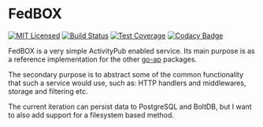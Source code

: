 # FedBOX

[![MIT Licensed](https://img.shields.io/github/license/go-ap/fedbox.svg)](https://raw.githubusercontent.com/go-ap/fedbox/master/LICENSE)
[![Build Status](https://builds.sr.ht/~mariusor/fedbox.svg)](https://builds.sr.ht/~mariusor/fedbox)
[![Test Coverage](https://codecov.io/gh/go-ap/fedbox/branch/master/graph/badge.svg)](https://codecov.io/gh/go-ap/fedbox)
[![Codacy Badge](https://api.codacy.com/project/badge/Grade/29664f7ae6c643bca76700143e912cd3)](https://www.codacy.com/app/go-ap/fedbox/dashboard)

FedBOX is a very simple ActivityPub enabled service. Its main purpose is as a reference implementation for the other [go-ap](https://github.com/go-ap) packages.

The secondary purpose is to abstract some of the common functionality that such a service would use, such as: HTTP handlers and middlewares, storage and filtering etc.

The current iteration can persist data to PostgreSQL and BoltDB, but I want to also add support for a filesystem based method.
